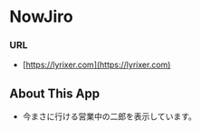 # NowJiro

### URL

- [https://lyrixer.com](https://lyrixer.com)

## About This App

- 今まさに行ける営業中の二郎を表示しています。
